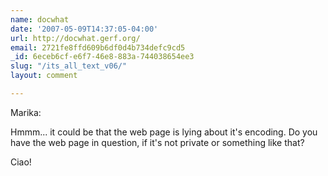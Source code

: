 ```yaml
---
name: docwhat
date: '2007-05-09T14:37:05-04:00'
url: http://docwhat.gerf.org/
email: 2721fe8ffd609b6df0d4b734defc9cd5
_id: 6eceb6cf-e6f7-46e8-883a-744038654ee3
slug: "/its_all_text_v06/"
layout: comment

---
```


Marika:

Hmmm... it could be that the web page is lying about it's encoding.  Do you have the web page in question, if it's not private or something like that?

Ciao!
